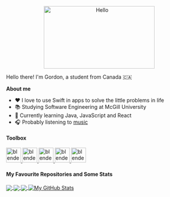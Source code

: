 <div align="center">
   <img align="center" width="300" height="169" src="https://user-images.githubusercontent.com/77747704/170804049-584d6818-1f80-4073-bbba-563e02a3fcd2.png" alt="Hello">
</div>

Hello there! I'm Gordon, a student from Canada 🇨🇦

**About me**
- ❤️ I love to use Swift in apps to solve the little problems in life
- 📚 Studying Software Engineering at McGill University
- 💼 Currently learning Java, JavaScript and React
- 🎧 Probably listening to [music](https://open.spotify.com/playlist/66AeDiMrDqXStAK0DnrcYA?si=e128f373ef7847bd)

#### Toolbox
<p align="left"> 
<!-- 🔵SWIFT --><a href="https://developer.apple.com/swift/" target="_blank" rel="noreferrer"><img src="https://user-images.githubusercontent.com/77747704/177408815-db8074f0-815f-4efd-b927-200af7e1dcff.png" alt="blender" width="40" height="40"/> </a> <!-- 🔵SWIFTUI --> <a href="https://developer.apple.com/xcode/swiftui/" target="_blank" rel="noreferrer"> <img src="https://user-images.githubusercontent.com/77747704/177707038-67b6ae85-ab5c-41f3-9363-23c3ed013b59.png" alt="blender" width="40" height="40"/> </a> <!-- 🔵PYTHON --> <a href="https://www.python.org" target="_blank" rel="noreferrer"> <img src="https://user-images.githubusercontent.com/77747704/177408817-e78c209b-57fb-4c50-8e6c-ab3dcc6c7d21.png" alt="blender" width="40" height="40"/> </a> <!-- 🔵HTML --> <a href="https://www.w3.org/html/" target="_blank" rel="noreferrer"> <img src="https://user-images.githubusercontent.com/77747704/177707037-3945dd1b-13bf-4fd9-bdde-8c0888bdcb4f.png" alt="blender" width="40" height="40"/> </a> <!-- 🔵CSS --> <a href="https://developer.mozilla.org/en-US/docs/Learn/CSS/First_steps/What_is_CSS" target="_blank" rel="noreferrer"> <img src="https://user-images.githubusercontent.com/77747704/177707032-d1534118-d146-4d1b-95ed-6be01ace4829.png" alt="blender" width="40" height="40"/> </a> 
</p>   

<!-- From https://github.com/anuraghazra/github-readme-stats -->

#### My Favourite Repositories and Some Stats
<a href="https://github.com/SoloUnity/Valorant-Store-Checker-iOS-App">
  <img align="center" src="https://github-readme-stats.vercel.app/api/pin/?username=SoloUnity&repo=Valorant-Store-Checker-iOS-App" />
</a>
<a href="https://github.com/SoloUnity/macos-apps-and-enhancements">
  <img align="center" src="https://github-readme-stats.vercel.app/api/pin/?username=SoloUnity&repo=macos-apps-and-enhancements" />
</a>    
<a href="https://github.com/SoloUnity?tab=repositories">
  <img align="center" src="https://github-readme-stats.vercel.app/api/top-langs/?username=SoloUnity&langs_count=3&hide=html,css" />
</a>
<a href="https://github.com/SoloUnity?tab=repositories">
  <img align="center" src="https://github-readme-stats.vercel.app/api?username=SoloUnity&show_icons=true&line_height=40&count_private=true&hide=prs,issues" alt="My GitHub Stats" />
</a>




